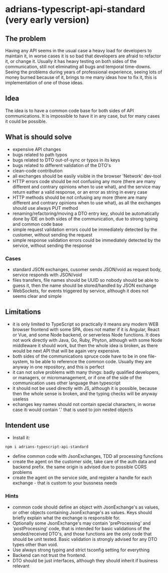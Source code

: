 # adrians-typescript-api-standard (very early version)
## The problem
Having any API seems in the usual case a heavy load for developers to maintain it, in worse cases it is so bad that developers are afraid to refactor it, or change it. Usually it has heavy testing on both sides of the communication, still not eliminating all bugs and temporal time-downs. Seeing the problems during years of professional experience, seeing lots of money burned because of it, brings to me many ideas how to fix it, this is implementation of one of those ideas. 

## Idea
The idea is to have a common code base for both sides of API communications. It is impossible to have it in any case, but for many cases it could be possible.

## What is should solve
- expensive API changes
- bugs related to path typos
- bugs related to DTO out-of-sync or typos in its keys
- bugs related to different validation of the DTO's
- clean-code contribution
- all exchanges should be easily visible in the browser 'Network' dev-tool
- HTTP errors code should be not confusing any more (there are many different and contrary opinions when to use what), and the service may return eather a valid response, or an error as string in every case
- HTTP methods should be not cnfusing any more (there are many different and contrary opinions when to use what), as all the exchanges should use always PUT method
- renaming/refactoring/moving a DTO entry key, should be automatically done by IDE on both sides of the communication, due to strong typing and common code base
- simple request validation errors could be immediately detected by the customer, without sending the request
- simple response validation errors could be immediately detected by the service, without sending the response

### Cases
- standard JSON exchanges, cusomer sends JSON/void as request body, service responds with JSON/void
- files transfers, file names should be UUID so nobody should be able to guess it, then the name should be stored/handled by JSON exchange
- WebSockets, for events triggered by service, although it does not seems clear and simple

## Limitations
- it is only limited to TypeScript so practically it means any modern WEB browser frontend with some SPA, does not matter if it is Angular, React or Vue, and some Node backend, or serverless Node functions. It does not work directly with Java, Go, Ruby, Phyton, although with some Node middleware it should work, but then the whole idea is broken, as there would be next API that will be again very expensive. 
- both sides of the communications spruce code have to be in one file-system, to be able to reference the common code. Usually they are anyway in one repository, and this is perfect
- it can not solve problems with many things: badly qualified developers, or managers, or micromanagement, or if one of the side of the communication uses other language than typescript
- it should not be used directly with JS, although it is possible, because then the whole sense is broken, and the typing checks will be anyway useless
- echanges key names should not contain special characters, in worse case iti would contain '.' that is used to join nested objects


## Intendent use
- Install it:
```sh
npm i adrians-typescript-api-standard
```
- define common code with JsonExchanges, TDD all processing functions
- create the agent on the customer side, take care of the auth data and backend prefix. the same origin is advised due to possible CORS problems
- create the agent on the service side, and register a handle for each exchange - that is custom to your bussness needs


### Hints
- common code should define an object with JsonExchange's as values, or other objects containing JsonExchange's as values. Keys should briefly explain what the exchange is responsible for.
- Optionally some JsonExchange's may contain 'preProcessing' and 'postProcessing' code, that is intended for basic validations of the sended/received DTO's, and those functions are the only code that should be unit tested. Basic validation is strongly advised for any DTO types other than void.
- Use always strong typing and strict tsconfig setting for everything
- Backend can not trust the frontend.
- DTO should be just interfaces, although they should inherit if business relevant
